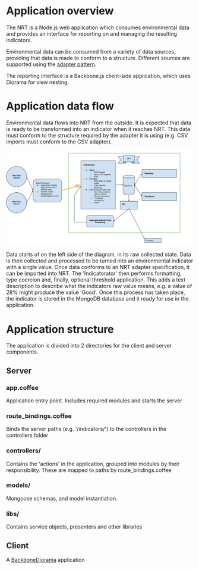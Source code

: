 # Application overview
The NRT is a Node.js web application which consumes environmental data and
provides an interface for reporting on and managing the resulting indicators.

Environmental data can be consumed from a variety of data sources, providing
that data is made to conform to a structure. Different sources are supported
using the [adapter pattern](http://en.wikipedia.org/wiki/Adapter_pattern).

The reporting interface is a Backbone.js client-side application, which uses
Diorama for view nesting.

# Application data flow
Environmental data flows into NRT from the outside. It is expected that data
is ready to be transformed into an indicator when it reaches NRT. This data
must conform to the structure required by the adapter it is using
(e.g. CSV imports must conform to the CSV adapter).

![NRT Application Structure](SystemFlow.png)

Data starts of on the left side of the diagram, in its raw collected state.
Data is then collected and processed to be turned into an environmental
indicator with a single value. Once data conforms to an NRT adapter
specification, it can be imported into NRT. The 'Indicatorator' then performs
formatting, type coercion and, finally, optional threshold application. This
adds a text description to describe what the indicators raw value means, e.g. a
value of 28% might produce the value 'Good'.
Once this process has taken place, the indicator is stored in the MongoDB
database and it ready for use in the application.

# Application structure
The application is divided into 2 directories for the client and server
components.

## Server

### app.coffee

Application entry point. Includes required modules and starts the server

### route_bindings.coffee

Binds the server paths (e.g. '/indicators/') to the controllers in the controllers folder

### controllers/

Contains the 'actions' in the application, grouped into modules by their
responsibility. These are mapped to paths by route_bindings.coffee

### models/

Mongoose schemas, and model instantiation.

### libs/
Contains service objects, presenters and other libraries


## Client

A [BackboneDiorama](https://github.com/th3james/BackboneDiorama/) application
